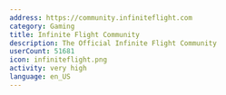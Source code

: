 ```yaml
---
address: https://community.infiniteflight.com
category: Gaming
title: Infinite Flight Community
description: The Official Infinite Flight Community
userCount: 51681
icon: infiniteflight.png
activity: very high
language: en_US
---
```

